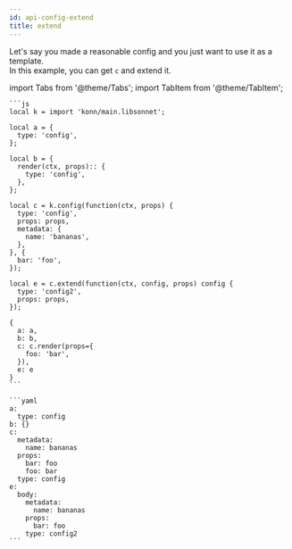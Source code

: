 ```yaml
---
id: api-config-extend
title: extend
---
```


Let's say you made a reasonable config and you just want to use it as a template.  
In this example, you can get `c` and extend it.

import Tabs from '@theme/Tabs';
import TabItem from '@theme/TabItem';

<Tabs>
  <TabItem value="jsonnet" label="Jsonnet" default>

    ```js
    local k = import 'konn/main.libsonnet';

    local a = {
      type: 'config',
    };

    local b = {
      render(ctx, props):: {
        type: 'config',
      },
    };

    local c = k.config(function(ctx, props) {
      type: 'config',
      props: props,
      metadata: {
        name: 'bananas',
      },
    }, {
      bar: 'foo',
    });

    local e = c.extend(function(ctx, config, props) config {
      type: 'config2',
      props: props,
    });

    {
      a: a,
      b: b,
      c: c.render(props={
        foo: 'bar',
      }),
      e: e
    }
    ```

  </TabItem>
  <TabItem value="yaml" label="YAML Output">

    ```yaml
    a:
      type: config
    b: {}
    c:
      metadata:
        name: bananas
      props:
        bar: foo
        foo: bar
      type: config
    e:
      body:
        metadata:
          name: bananas
        props:
          bar: foo
        type: config2
    ```

  </TabItem>
</Tabs>
